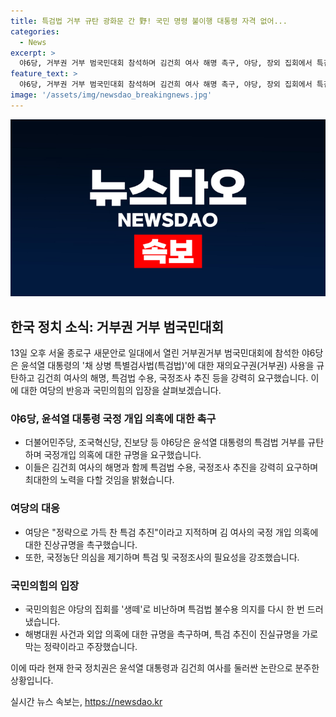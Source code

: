 ```yaml
---
title: 특검법 거부 규탄 광화문 간 野! 국민 명령 불이행 대통령 자격 없어...
categories:
  - News
excerpt: >
  야6당, 거부권 거부 범국민대회 참석하며 김건희 여사 해명 촉구, 야당, 장외 집회에서 특검법 규탄과 국정조사 요구, 민주당, 구명 로비 의혹 집중 공격 박찬대 대표 발언, 국민의힘, 야당의 집회를 생떼로 비난하며 특검법 불수용 입장 재확인 - 야당과 여당 간의 공방이 치열해지고 있는 가운데, 김건희 여사의 국정개입 의혹과 특검법을 둘러싼 갈등이 고조되고 있다. 민주당과 조국혁신당, 진보당 등 야6당은 서울 종로구에서 거부권 거부 범국민대회를 열며 특검법의 국회 재의결과 민생개혁 입법 처리를 촉구하고, 국민의힘은 이를 생떼로 비난하며 특검법 불수용 입장을 재확인했다. 이러한 상황 가운데, 박찬대 민주당 대표 직무대행 겸 원내대표는 구명 로비 의혹을 공격하고, 국민의힘 대변인은 특검 추진을 정략으로 가득 찬 것으로 비판하며 갈등이 국면을 확인하고 있다. 이에 대한 대통령 탄핵 가능성도 제기되며 정치권의 긴장이 고조되고 있다.
feature_text: >
  야6당, 거부권 거부 범국민대회 참석하며 김건희 여사 해명 촉구, 야당, 장외 집회에서 특검법 규탄과 국정조사 요구, 민주당, 구명 로비 의혹 집중 공격 박찬대 대표 발언, 국민의힘, 야당의 집회를 생떼로 비난하며 특검법 불수용 입장 재확인 - 야당과 여당 간의 공방이 치열해지고 있는 가운데, 김건희 여사의 국정개입 의혹과 특검법을 둘러싼 갈등이 고조되고 있다. 민주당과 조국혁신당, 진보당 등 야6당은 서울 종로구에서 거부권 거부 범국민대회를 열며 특검법의 국회 재의결과 민생개혁 입법 처리를 촉구하고, 국민의힘은 이를 생떼로 비난하며 특검법 불수용 입장을 재확인했다. 이러한 상황 가운데, 박찬대 민주당 대표 직무대행 겸 원내대표는 구명 로비 의혹을 공격하고, 국민의힘 대변인은 특검 추진을 정략으로 가득 찬 것으로 비판하며 갈등이 국면을 확인하고 있다. 이에 대한 대통령 탄핵 가능성도 제기되며 정치권의 긴장이 고조되고 있다.
image: '/assets/img/newsdao_breakingnews.jpg'
---
```


<p><img src="/assets/img/newsdao_breakingnews.jpg" alt="ontimetimes 속보" /></p>

<h2 data-ke-size="size26">한국 정치 소식: 거부권 거부 범국민대회</h2>

<p data-ke-size="size16">13일 오후 서울 종로구 새문안로 일대에서 열린 거부권거부 범국민대회에 참석한 야6당은 윤석열 대통령의 '채 상병 특별검사법(특검법)'에 대한 재의요구권(거부권) 사용을 규탄하고 김건희 여사의 해명, 특검법 수용, 국정조사 추진 등을 강력히 요구했습니다. 이에 대한 여당의 반응과 국민의힘의 입장을 살펴보겠습니다.</p>

<h3 data-ke-size="size24">야6당, 윤석열 대통령 국정 개입 의혹에 대한 촉구</h3>

<ul>
  <li>더불어민주당, 조국혁신당, 진보당 등 야6당은 윤석열 대통령의 특검법 거부를 규탄하며 국정개입 의혹에 대한 규명을 요구했습니다.</li>
  <li>이들은 김건희 여사의 해명과 함께 특검법 수용, 국정조사 추진을 강력히 요구하며 최대한의 노력을 다할 것임을 밝혔습니다.</li>
</ul>

<h3 data-ke-size="size24">여당의 대응</h3>

<ul>
  <li>여당은 "정략으로 가득 찬 특검 추진"이라고 지적하며 김 여사의 국정 개입 의혹에 대한 진상규명을 촉구했습니다.</li>
  <li>또한, 국정농단 의심을 제기하며 특검 및 국정조사의 필요성을 강조했습니다.</li>
</ul>

<h3 data-ke-size="size24">국민의힘의 입장</h3>

<ul>
  <li>국민의힘은 야당의 집회를 '생떼'로 비난하며 특검법 불수용 의지를 다시 한 번 드러냈습니다.</li>
  <li>해병대원 사건과 외압 의혹에 대한 규명을 촉구하며, 특검 추진이 진실규명을 가로막는 정략이라고 주장했습니다.</li>
</ul>

<p data-ke-size="size16">이에 따라 현재 한국 정치권은 윤석열 대통령과 김건희 여사를 둘러싼 논란으로 분주한 상황입니다.</p>
실시간 뉴스 속보는, <a href="https://newsdao.kr" rel="dofollow">https://newsdao.kr</a>


